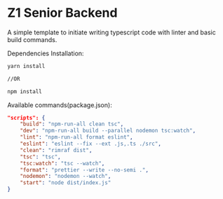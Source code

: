 # Z1 Senior Backend
A simple template to initiate writing typescript code with linter and basic build commands.

Dependencies Installation:
```bash
yarn install

//OR

npm install
```

Available commands(package.json):
```JSON
"scripts": {
    "build": "npm-run-all clean tsc",
    "dev": "npm-run-all build --parallel nodemon tsc:watch",
    "lint": "npm-run-all format eslint",
    "eslint": "eslint --fix --ext .js,.ts ./src",
    "clean": "rimraf dist",
    "tsc": "tsc",
    "tsc:watch": "tsc --watch",
    "format": "prettier --write --no-semi .",
    "nodemon": "nodemon --watch",
    "start": "node dist/index.js"
}
```
